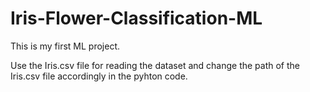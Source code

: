 # Iris-Flower-Classification-ML
This is my first ML project.



Use the Iris.csv file for reading the dataset and change the path of the Iris.csv file accordingly in the pyhton code.
